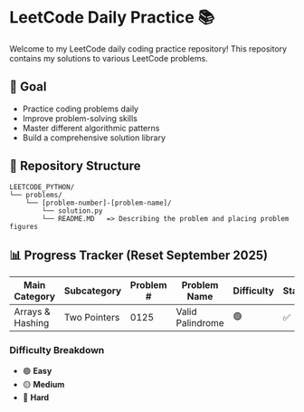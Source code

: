 # LeetCode Daily Practice 📚

Welcome to my LeetCode daily coding practice repository! 
This repository contains my solutions to various LeetCode problems.

## 🎯 Goal
- Practice coding problems daily
- Improve problem-solving skills
- Master different algorithmic patterns
- Build a comprehensive solution library

## 📁 Repository Structure
```
LEETCODE_PYTHON/
└── problems/
    └── [problem-number]-[problem-name]/
        └── solution.py
        └── README.MD   => Describing the problem and placing problem figures
```

## 📊 Progress Tracker (Reset September 2025)

| Main Category | Subcategory | Problem # | Problem Name | Difficulty | Status | Solution |
|---------------|-------------|-----------|--------------|------------|--------|----------|
| Arrays & Hashing | Two Pointers | 0125 | Valid Palindrome | 🟢 | ✅ | [Link](LEETCODE_PYTHON/problems/0125-valid-palindrome) |


### Difficulty Breakdown
- 🟢 **Easy**
- 🟡 **Medium**
- 🔴 **Hard**

